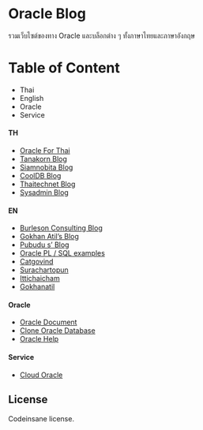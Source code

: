 # Oracle Blog
รวมเว็บไซต์ของทาง Oracle และบล็อกต่าง ๆ ทั้งภาษาไทยและภาษาอังกฤษ

# Table of Content
* Thai
* English
* Oracle
* Service

#### TH
* [Oracle For Thai](http://oraclethai.blogspot.com/)
* [Tanakorn Blog](http://tanakornt.blogspot.com/)
* [Siamnobita Blog](https://siamnobita.wordpress.com/)
* [CoolDB Blog](http://www.cooldb.net/)
* [Thaitechnet Blog](http://www.thaitechnet.com/commu/)
* [Sysadmin Blog](https://sysadmin.psu.ac.th/)

#### EN
* [Burleson Consulting Blog](http://www.dba-oracle.com/)
* [Gokhan Atil’s Blog](http://gokhanatil.com/category/oracle)
* [Pubudu s’ Blog](http://orapubs.blogspot.com/?m=0)
* [Oracle PL / SQL examples](http://www.java2s.com/Code/Oracle/CatalogOracle.htm)
* [Catgovind](http://www.catgovind.com/)
* [Surachartopun](http://surachartopun.com/)
* [Ittichaicham](http://ittichaicham.com/)
* [Gokhanatil](http://gokhanatil.com/category/oracle)

#### Oracle
* [Oracle Document](https://docs.oracle.com/cd/E11882_01/index.htm)
* [Clone Oracle Database](https://oracle-base.com/articles/misc/manually-cloning-an-existing-oracle-db-installation-on-linux)
* [Oracle Help](http://oracle-help.com/)

#### Service
* [Cloud Oracle](https://cloud.oracle.com/th_TH/iaas/database)

## License
Codeinsane license.